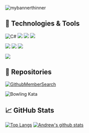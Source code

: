 ![mybannerthinner](https://user-images.githubusercontent.com/28151071/89126468-c8350400-d4dd-11ea-9903-89ab9b72250a.png)

## 🔧 Technologies & Tools
![C#](https://img.shields.io/badge/Code-CSharp-informational?style=flat&logo=c-sharp&logoColor=white&color=2bbc8a)
![](https://img.shields.io/badge/Code-JavaScript-informational?style=flat&logo=javascript&logoColor=white&color=2bbc8a)
![](https://img.shields.io/badge/Code-TypeScript-informational?style=flat&logo=typescript&logoColor=white&color=2bbc8a)
![](https://img.shields.io/badge/Code-SQL-informational?style=flat&logo=microsoft-sql-server&logoColor=white&color=2bbc8a)

![](https://img.shields.io/badge/Databases-Oracle-informational?style=flat&logo=oracle&logoColor=white&color=2bbc8a)
![](https://img.shields.io/badge/Databases-SQL_Server-informational?style=flat&logo=microsoft-sql-server&logoColor=white&color=2bbc8a)
![](https://img.shields.io/badge/Databases-My_SQL-informational?style=flat&logo=mysql&logoColor=white&color=2bbc8a)

![](https://img.shields.io/badge/Editor-Visual_Studio_IDEA-informational?style=flat&logo=intellij-idea&logoColor=white&color=2bbc8a)


## 🔧 Repositories

[![GithubMemberSearch](https://img.shields.io/badge/Code-GitHubMemberSearch-informational?link=./GithubMemberSearch&style=plastic&logo=c-sharp&logoColor=white&color=2bbc8a)](http://www.github.com/asrees/GithubMemberSearch)

![Bowling Kata](https://img.shields.io/badge/Code-BowlingKata-informational?style=flat&logo=c-sharp&logoColor=white&color=2bbc8a&link=./Bowling-Kata)

## &#x1f4c8; GitHub Stats
[![Top Langs](https://github-readme-stats.vercel.app/api/top-langs/?username=ascrees&theme=dark)](https://github.com/ascrees/github-readme-stats)
[![Andrew's github stats](https://github-readme-stats.vercel.app/api?username=ascrees&show_icons=true&theme=dark)](https://github.com/ascrees/github-readme-stats)
